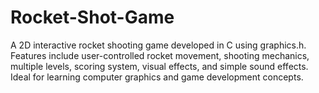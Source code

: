 # Rocket-Shot-Game
A 2D interactive rocket shooting game developed in C using graphics.h. Features include user-controlled rocket movement, shooting mechanics, multiple levels, scoring system, visual effects, and simple sound effects. Ideal for learning computer graphics and game development concepts.
